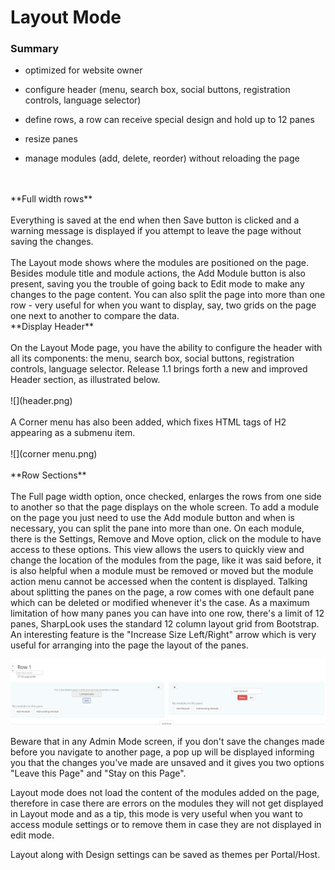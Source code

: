 # Layout Mode
### Summary

* optimized for website owner

* configure header (menu, search box, social buttons, registration controls, language selector)

* define rows, a row can receive special design and hold up to 12 panes

* resize panes

* manage modules (add, delete, reorder) without reloading the page
<br />
<br />
**Full width rows**
<br />
<br />
Everything is saved at the end when then Save button is clicked and a warning message is displayed if you attempt to leave the page without saving the changes. 
<br />
<br />
The Layout mode shows where the modules are positioned on the page. Besides module title and module actions, the Add Module button is also present, saving you the trouble of going back to Edit mode to make any changes to the page content. You can also split the page into more than one row - very useful for when you want to display, say, two grids on the page one next to another to compare the data. 
<br />
**Display Header**
<br />
<br />
On the Layout Mode page, you have the ability to configure the header with all its components: the menu, search box, social buttons, registration controls, language selector. Release 1.1 brings forth a new and improved Header section, as illustrated below.
<br />
<br />
![](header.png)
<br />
<br />
A Corner menu has also been added, which fixes HTML tags of H2 appearing as a submenu item.
<br />
<br />
![](corner menu.png)
<br />
<br />
**Row Sections**
<br />
<br />
The Full page width option, once checked, enlarges the rows from one side to another so that the page displays on the whole screen. To add a module on the page you just need to use the Add module button and when is necessary, you can split the pane into more than one. On each module, there is the Settings, Remove and Move option, click on the module to have access to these options. 
This view allows the users to quickly view and change the location of the modules from the page, like it was said before, it is also helpful when a module must be removed or moved but the module action menu cannot be accessed when the content is displayed. Talking about splitting the panes on the page, a row comes with one default pane which can be deleted or modified whenever it's the case. As a maximum limitation of how many panes you can have into one row, there's a limit of 12 panes, SharpLook uses the standard 12 column layout grid from Bootstrap. An interesting feature is the "Increase Size Left/Right" arrow which is very useful for arranging into the page the layout of the panes. 


![](rows.png)

Beware that in any Admin Mode screen, if you don't save the changes made before you navigate to another page, a pop up will be displayed informing you that the changes you've made are unsaved and it gives you two options "Leave this Page" and "Stay on this Page". 

Layout mode does not load the content of the modules added on the page, therefore in case there are errors on the modules they will not get displayed in Layout mode and as a tip, this mode is very useful when you want to access module settings or to remove them in case they are not displayed in edit mode. 

Layout along with Design settings can be saved as themes per Portal/Host.